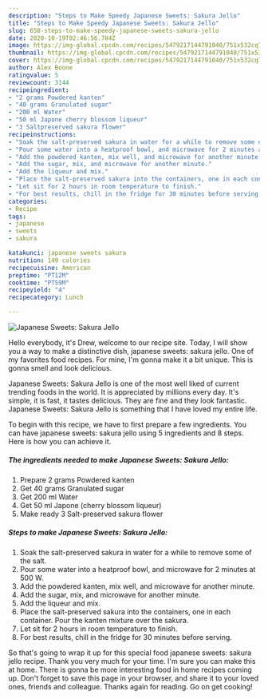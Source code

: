 ```yaml
---
description: "Steps to Make Speedy Japanese Sweets: Sakura Jello"
title: "Steps to Make Speedy Japanese Sweets: Sakura Jello"
slug: 658-steps-to-make-speedy-japanese-sweets-sakura-jello
date: 2020-10-19T02:46:56.784Z
image: https://img-global.cpcdn.com/recipes/5479217144791040/751x532cq70/japanese-sweets-sakura-jello-recipe-main-photo.jpg
thumbnail: https://img-global.cpcdn.com/recipes/5479217144791040/751x532cq70/japanese-sweets-sakura-jello-recipe-main-photo.jpg
cover: https://img-global.cpcdn.com/recipes/5479217144791040/751x532cq70/japanese-sweets-sakura-jello-recipe-main-photo.jpg
author: Alex Boone
ratingvalue: 5
reviewcount: 3144
recipeingredient:
- "2 grams Powdered kanten"
- "40 grams Granulated sugar"
- "200 ml Water"
- "50 ml Japone cherry blossom liqueur"
- "3 Saltpreserved sakura flower"
recipeinstructions:
- "Soak the salt-preserved sakura in water for a while to remove some of the salt."
- "Pour some water into a heatproof bowl, and microwave for 2 minutes at 500 W."
- "Add the powdered kanten, mix well, and microwave for another minute."
- "Add the sugar, mix, and microwave for another minute."
- "Add the liqueur and mix."
- "Place the salt-preserved sakura into the containers, one in each container. Pour the kanten mixture over the sakura."
- "Let sit for 2 hours in room temperature to finish."
- "For best results, chill in the fridge for 30 minutes before serving."
categories:
- Recipe
tags:
- japanese
- sweets
- sakura

katakunci: japanese sweets sakura 
nutrition: 149 calories
recipecuisine: American
preptime: "PT12M"
cooktime: "PT59M"
recipeyield: "4"
recipecategory: Lunch

---
```



![Japanese Sweets: Sakura Jello](https://img-global.cpcdn.com/recipes/5479217144791040/751x532cq70/japanese-sweets-sakura-jello-recipe-main-photo.jpg)

Hello everybody, it's Drew, welcome to our recipe site. Today, I will show you a way to make a distinctive dish, japanese sweets: sakura jello. One of my favorites food recipes. For mine, I'm gonna make it a bit unique. This is gonna smell and look delicious.



Japanese Sweets: Sakura Jello is one of the most well liked of current trending foods in the world. It is appreciated by millions every day. It's simple, it is fast, it tastes delicious. They are fine and they look fantastic. Japanese Sweets: Sakura Jello is something that I have loved my entire life.


To begin with this recipe, we have to first prepare a few ingredients. You can have japanese sweets: sakura jello using 5 ingredients and 8 steps. Here is how you can achieve it.

<!--inarticleads1-->

##### The ingredients needed to make Japanese Sweets: Sakura Jello:

1. Prepare 2 grams Powdered kanten
1. Get 40 grams Granulated sugar
1. Get 200 ml Water
1. Get 50 ml Japone (cherry blossom liqueur)
1. Make ready 3 Salt-preserved sakura flower




<!--inarticleads2-->

##### Steps to make Japanese Sweets: Sakura Jello:

1. Soak the salt-preserved sakura in water for a while to remove some of the salt.
1. Pour some water into a heatproof bowl, and microwave for 2 minutes at 500 W.
1. Add the powdered kanten, mix well, and microwave for another minute.
1. Add the sugar, mix, and microwave for another minute.
1. Add the liqueur and mix.
1. Place the salt-preserved sakura into the containers, one in each container. Pour the kanten mixture over the sakura.
1. Let sit for 2 hours in room temperature to finish.
1. For best results, chill in the fridge for 30 minutes before serving.




So that's going to wrap it up for this special food japanese sweets: sakura jello recipe. Thank you very much for your time. I'm sure you can make this at home. There is gonna be more interesting food in home recipes coming up. Don't forget to save this page in your browser, and share it to your loved ones, friends and colleague. Thanks again for reading. Go on get cooking!
